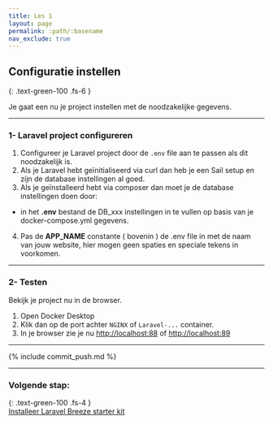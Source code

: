 ```yaml
---
title: Les 1
layout: page
permalink: :path/:basename
nav_exclude: true
---
```


## Configuratie instellen
{: .text-green-100 .fs-6 }

Je gaat een nu je project instellen met de noodzakelijke gegevens.

---
### 1- Laravel project configureren
1. Configureer je Laravel project door de `.env` file aan te passen als dit noodzakelijk is.
2. Als je Laravel hebt geïnitialiseerd via curl dan heb je een Sail setup en zijn de database instellingen al goed. 
3. Als je geïnstalleerd hebt via composer dan moet je de database instellingen doen door:
  - in het **.env** bestand de DB_xxx instellingen in te vullen op basis van je docker-compose.yml gegevens. 
4. Pas de **APP_NAME** constante ( bovenin ) de .env file in met de naam van jouw website, hier mogen geen spaties en speciale tekens in voorkomen.

---
### 2- Testen
Bekijk je project nu in de browser.   
1. Open Docker Desktop  
2. Klik dan op de port achter `NGINX` of `Laravel-...` container.   
3. In je browser zie je nu [http://localhost:88](http://localhost:88) of [http://localhost:89](http://localhost:89)  

---

{% include commit_push.md %}

---
### Volgende stap:
{: .text-green-100 .fs-4 }  
[Installeer Laravel Breeze starter kit](install-breeze)


